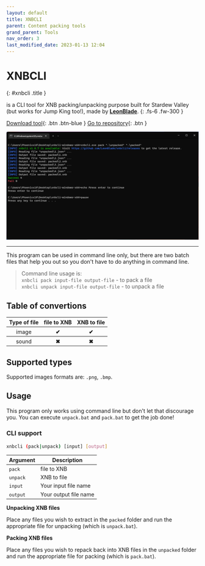 ```yaml
---
layout: default
title: XNBCLI
parent: Content packing tools
grand_parent: Tools
nav_order: 3
last_modified_date: 2023-01-13 12:04
---
```


# XNBCLI
{: #xnbcli .title }

is a CLI tool for XNB packing/unpacking purpose built for Stardew Valley (but works for Jump King too!), made by [**LeonBlade**](https://github.com/LeonBlade).
{: .fs-6 .fw-300 }

 [Download tool](https://github.com/LeonBlade/XNBCLI/releases/latest){: .btn .btn-blue }
[Go to repository](https://github.com/LeonBlade/XNBCLI){: .btn }

![Preview](./images/XNBCLI.png)

---

This program can be used in command line only, but there are two batch files that help you out so you don't have to do anything in command line.<!-- more -->

> Command line usage is:
    <br>`xnbcli pack input-file output-file` - to pack a file
    <br>`xnbcli unpack input-file output-file` - to unpack a file

## Table of convertions
<table>
    <thead>
        <tr>
            <th>Type of file</th>
            <th>file to XNB</th>
            <th>XNB to file</th>
        </tr>
    </thead>
    <tbody>
        <tr>
            <th style="font-weight: normal;">image</th>
            <th class="label-green">✔</th>
            <th class="label-green">✔</th>
        </tr>
        <tr>
            <th style="font-weight: normal;">sound</th>
            <th class="label-red">✖</th>
            <th class="label-red">✖</th>
        </tr>
    </tbody>
</table>

## Supported types
Supported images formats are: `.png`, `.bmp`.

## Usage 

This program only works using command line but don't let that discourage you. You can execute `unpack.bat` and `pack.bat` to get the job done!

### CLI support

```sh
xnbcli (pack|unpack) [input] [output]
```

|Argument|Description|
|---|---|
|`pack`|file to XNB|
|`unpack`|XNB to file|
|`input`|Your input file name|
|`output`|Your output file name|

**Unpacking XNB files**

Place any files you wish to extract in the `packed` folder and run the appropriate file for unpacking (which is `unpack.bat`).

**Packing XNB files**

Place any files you wish to repack back into XNB files in the `unpacked` folder and run the appropriate file for packing (which is `pack.bat`).